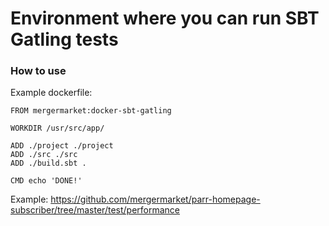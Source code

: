 # Environment where you can run SBT Gatling tests

### How to use
Example dockerfile: 

```
FROM mergermarket:docker-sbt-gatling

WORKDIR /usr/src/app/

ADD ./project ./project
ADD ./src ./src
ADD ./build.sbt .

CMD echo 'DONE!'
```

Example: https://github.com/mergermarket/parr-homepage-subscriber/tree/master/test/performance
